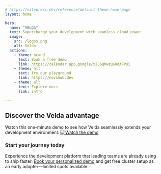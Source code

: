 ```yaml
---
# https://vitepress.dev/reference/default-theme-home-page
layout: home

hero:
  name: "VELDA"
  text: Supercharge your development with seamless cloud power
  image:
    src: /logos.png
    alt: Velda
  actions:
    - theme: brand
      text: Book a free demo
      link: https://calendar.app.google/xJC6qMwzQ6UdAFVs5
    - theme: alt
      text: Try our playground
      link: https://novahub.dev
    - theme: alt
      text: Explore docs
      link: intro

---
```

<Animations />

## Discover the Velda advantage
Watch this one-minute demo to see how Velda seamlessly extends your development environment:
[![Watch the demo](https://img.youtube.com/vi/fr58LREZ6vQ/0.jpg)](https://youtu.be/fr58LREZ6vQ)

### Start your journey today

Experience the development platform that leading teams are already using to ship faster. [Book your personalized demo](https://calendar.app.google/xJC6qMwzQ6UdAFVs5) and get free cluster setup as an early adopter—limited spots available.